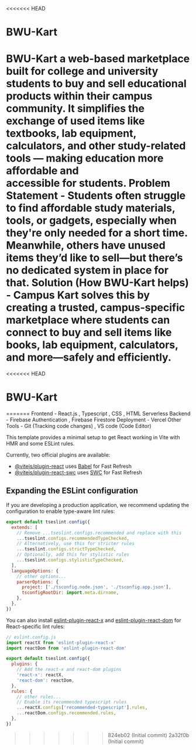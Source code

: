 <<<<<<< HEAD
# BWU-Kart
BWU-Kart a web-based marketplace built for college and university students to buy and sell educational products within their campus community. It simplifies the exchange of used items like textbooks, lab equipment, calculators, and other study-related tools — making education more affordable and accessible for students.
Problem Statement - 
Students often struggle to find affordable study materials, tools, or gadgets, especially when they're only needed for a short time. Meanwhile, others have unused items they’d like to sell—but there’s no dedicated system in place for that.
Solution (How BWU-Kart helps) - 
Campus Kart solves this by creating a trusted, campus-specific marketplace where students can connect to buy and sell items like books, lab equipment, calculators, and more—safely and efficiently.
=======
<<<<<<< HEAD
# BWU-Kart
=======
Frontend - React.js , Typescript , CSS , HTML 
Serverless Backend - Firebase Authentication , Firebase Firestore
Deployment - Vercel
Other Tools - Git (Tracking code changes) , VS code (Code Editor)

This template provides a minimal setup to get React working in Vite with HMR and some ESLint rules.

Currently, two official plugins are available:

- [@vitejs/plugin-react](https://github.com/vitejs/vite-plugin-react/blob/main/packages/plugin-react) uses [Babel](https://babeljs.io/) for Fast Refresh
- [@vitejs/plugin-react-swc](https://github.com/vitejs/vite-plugin-react/blob/main/packages/plugin-react-swc) uses [SWC](https://swc.rs/) for Fast Refresh

## Expanding the ESLint configuration

If you are developing a production application, we recommend updating the configuration to enable type-aware lint rules:

```js
export default tseslint.config({
  extends: [
    // Remove ...tseslint.configs.recommended and replace with this
    ...tseslint.configs.recommendedTypeChecked,
    // Alternatively, use this for stricter rules
    ...tseslint.configs.strictTypeChecked,
    // Optionally, add this for stylistic rules
    ...tseslint.configs.stylisticTypeChecked,
  ],
  languageOptions: {
    // other options...
    parserOptions: {
      project: ['./tsconfig.node.json', './tsconfig.app.json'],
      tsconfigRootDir: import.meta.dirname,
    },
  },
})
```

You can also install [eslint-plugin-react-x](https://github.com/Rel1cx/eslint-react/tree/main/packages/plugins/eslint-plugin-react-x) and [eslint-plugin-react-dom](https://github.com/Rel1cx/eslint-react/tree/main/packages/plugins/eslint-plugin-react-dom) for React-specific lint rules:

```js
// eslint.config.js
import reactX from 'eslint-plugin-react-x'
import reactDom from 'eslint-plugin-react-dom'

export default tseslint.config({
  plugins: {
    // Add the react-x and react-dom plugins
    'react-x': reactX,
    'react-dom': reactDom,
  },
  rules: {
    // other rules...
    // Enable its recommended typescript rules
    ...reactX.configs['recommended-typescript'].rules,
    ...reactDom.configs.recommended.rules,
  },
})
```
>>>>>>> 824eb02 (Initial commit)
>>>>>>> 2a32f0b (Initial commit)
